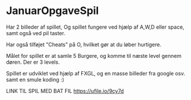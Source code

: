 # JanuarOpgaveSpil
Har 2 billeder af spillet, Og spillet fungere ved hjælp af A,W,D eller space, samt også ved pil taster.

Har også tilføjet "Cheats" på O, hvilket gør at du løber hurtigere. 

Målet for spillet er at samle 5 Burgere, og komme til næste level gennem døren. Der er 3 levels.

Spillet er udviklet ved hjælp af FXGL, og en masse billeder fra google osv. samt en smule koding :)

LINK TIL SPIL MED BAT FIL https://ufile.io/9cy7d
